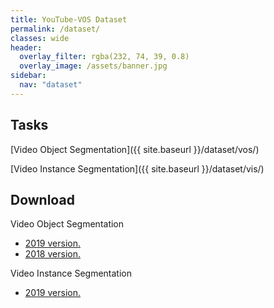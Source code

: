 ```yaml
---
title: YouTube-VOS Dataset
permalink: /dataset/
classes: wide
header:
  overlay_filter: rgba(232, 74, 39, 0.8)
  overlay_image: /assets/banner.jpg
sidebar:
  nav: "dataset"
---
```


## Tasks
[Video Object Segmentation]({{ site.baseurl }}/dataset/vos/)

[Video Instance Segmentation]({{ site.baseurl }}/dataset/vis/)


## Download
Video Object Segmentation
* [2019 version.](https://competitions.codalab.org/competitions/20127#participate-get-data)
* [2018 version.](https://competitions.codalab.org/competitions/19544#participate-get-data)

Video Instance Segmentation
* [2019 version.](https://competitions.codalab.org/competitions/20128#participate-get_data)